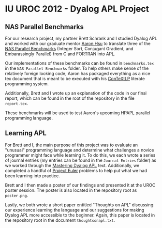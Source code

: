 IU UROC 2012 - Dyalog APL Project
=============

NAS Parallel Benchmarks
----------------
For our research project, my partner Brett Schrank and I studied Dyalog APL and worked with our graduate mentor [Aaron Hsu](https://github.com/arcfide) to translate three of the [NAS Parallel Benchmarks](http://www.nas.nasa.gov/publications/npb.html) (Integer Sort, Conjugant Gradient, and Embarassingly Parallel) from C and FORTRAN into APL.

Our implementations of these benchmarks can be found in `benchmarks.tex` in the `NAS Parallel Benchmarks` folder.  To help others make sense of the relatively foreign looking code, Aaron has packaged everything as a nice tex document that is meant to be executed with his [ConTeXtLP](https://github.com/arcfide/ConTeXtLP) literate programming system.

Additionally, Brett and I wrote up an explanation of the code in our final report, which can be found in the root of the repository in the file `report.tex`.

These benchmarks will be used to test Aaron's upcoming HPAPL parallel programming language.

Learning APL
------------------
For Brett and I, the main purpose of this project was to evaluate an "unusual" programming language and determine what challenges a novice programmer might face while learning it.  To do this, we each wrote a series of journal entries (my entries can be found in the `Journal Entries` folder) as we worked through the [Mastering Dyalog APL](http://www.dyalog.com/MasteringDyalogAPL/MasteringDyalogAPL.pdf) text.  Additionally, we completed a handful of [Project Euler](http://projecteuler.net/) problems to help put what we had been learning into practice.

Brett and I then made a poster of our findings and presented it at the UROC poster session.  The poster is also located in the repository root as `poster.png`.

Lastly, we both wrote a short paper entitled "Thoughts on APL" discussing our experience learning the language and our suggestions for making Dyalog APL more accessible to the beginner.  Again, this paper is located in the repository root in the document `thoughtsonapl.txt`. 
